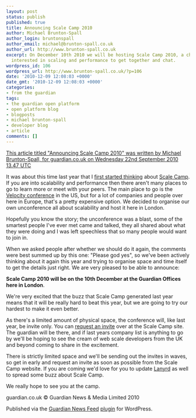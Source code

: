 ```yaml
---
layout: post
status: publish
published: true
title: Announcing Scale Camp 2010
author: Michael Brunton-Spall
author_login: bruntonspall
author_email: michael@brunton-spall.co.uk
author_url: http://www.brunton-spall.co.uk
excerpt: On December 10th 2010 we will be hosting Scale Camp 2010, a chance for people
  interested in scaling and performance to get together and chat.
wordpress_id: 106
wordpress_url: http://www.brunton-spall.co.uk/?p=106
date: '2010-12-09 12:08:03 +0000'
date_gmt: '2010-12-09 12:08:03 +0000'
categories:
- from the guardian
tags:
- the guardian open platform
- open platform blog
- blogposts
- michael brunton-spall
- developer blog
- article
comments: []
---
```

<p><a href="http://www.guardian.co.uk/open-platform/blog/scale-camp-2010">This article titled "Announcing Scale Camp 2010" was written by Michael Brunton-Spall, for guardian.co.uk on Wednesday 22nd September 2010 13.47 UTC</a></p>
<p>It was about this time last year that I <a href="http://www.guardian.co.uk/open-platform/blog/uk-scale-camp">first started thinking</a> about <a href="http://www.scalecamp.org.uk">Scale Camp</a>. If you are into scalability and performance then there aren't many places to go to learn more or meet with your peers.  The main place to go is the<a href="http://en.oreilly.com/velocity2010"> Velocity conference</a> in the US, but for a lot of companies and people over here in Europe, that's a pretty expensive option.  We decided to organise our own unconference all about scalability and host it here in London.</p>
<p>Hopefully you know the story; the unconference was a blast, some of the smartest people I've ever met came and talked, they all shared about what they were doing and I was left speechless that so many people would want to join in.</p>
<!--more-->
<p>When we asked people after whether we should do it again, the comments were best summed up by this one: "Please god yes", so we've been actively thinking about it again this year and trying to organise space and time itself to get the details just right.  We are very pleased to be able to announce:</p>
<p><strong>Scale Camp 2010 will be on the 10th December at the Guardian Offices here in London</strong>.</p>
<p>We're very excited that the buzz that Scale Camp generated last year means that it will be really hard to beat this year, but we are going to try our hardest to make it even better.</p>
<p>As there's a limited amount of physical space, the conference will, like last year, be invite only.  You can <a href="http://www.scalecamp.org.uk/request-an-invitation">request an invite</a> over at the Scale Camp site.  The guardian will be there, and if last years company list is anything to go by we'll be hoping to see the cream of web scale developers from the UK and beyond coming to share in the excitement.</p>
<p>There is strictly limited space and we'll be sending out the invites in waves, so get in early and request an invite as soon as possible from the Scale Camp website.  If you are coming we'd love for you to update <a href="http://lanyrd.com/2010/scalecamp/">Lanyrd</a> as well to spread some buzz about Scale Camp.</p>
<p>We really hope to see you at the camp.</p>
<p><!-- Guardian Watermark: open-platform/blog/scale-camp-2010|2010-12-09T12:07:21Z|22afe5c0cbcf11b9f033cc7253bf848eabfd2d5b --></p>
<p>guardian.co.uk © Guardian News &amp; Media Limited 2010</p>
<p>Published via the <a title="Guardian plugin page" href="http://www.guardian.co.uk/open-platform/news-feed-wordpress-plugin" target="_blank">Guardian News Feed</a> <a title="Wordress plugin page" href="http://wordpress.org/extend/plugins/the-guardian-news-feed/" target="_blank">plugin</a> for WordPress.</p>
<p><!-- END GUARDIAN WATERMARK --></p>
